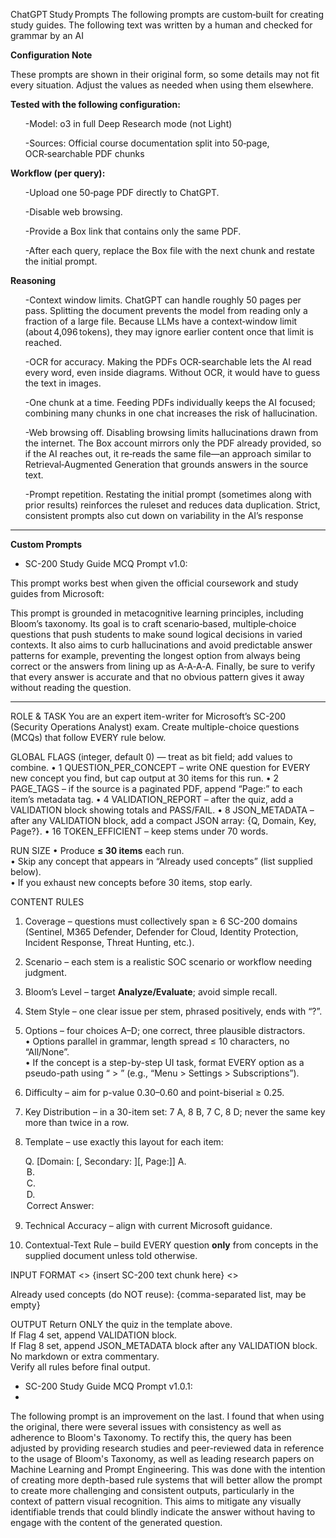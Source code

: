 ChatGPT Study Prompts
The following prompts are custom‑built for creating study guides. The following text was written by a human and checked for grammar by an AI

**Configuration Note**

These prompts are shown in their original form, so some details may not fit every situation. Adjust the values as needed when using them elsewhere.

**Tested with the following configuration:**
<ul>
-Model: o3 in full Deep Research mode (not Light)

-Sources: Official course documentation split into 50‑page, OCR‑searchable PDF chunks
</ul>

**Workflow (per query):**

<ul>
-Upload one 50‑page PDF directly to ChatGPT.
</ul>
<ul>
-Disable web browsing.
</ul>
<ul>
-Provide a Box link that contains only the same PDF.
</ul>
<ul>
-After each query, replace the Box file with the next chunk and restate the initial prompt.
</ul>

**Reasoning**
<ul>
-Context window limits. ChatGPT can handle roughly 50 pages per pass. Splitting the document prevents the model from reading only a fraction of a large file. Because LLMs have a context‑window limit (about 4,096 tokens), they may ignore earlier content once that limit is reached.

-OCR for accuracy. Making the PDFs OCR‑searchable lets the AI read every word, even inside diagrams. Without OCR, it would have to guess the text in images.

-One chunk at a time. Feeding PDFs individually keeps the AI focused; combining many chunks in one chat increases the risk of hallucination.

-Web browsing off. Disabling browsing limits hallucinations drawn from the internet. The Box account mirrors only the PDF already provided, so if the AI reaches out, it re‑reads the same file—an approach similar to Retrieval‑Augmented Generation that grounds answers in the source text.

-Prompt repetition. Restating the initial prompt (sometimes along with prior results) reinforces the ruleset and reduces data duplication. Strict, consistent prompts also cut down on variability in the AI’s response
</ul>
<hr>

**Custom Prompts**

- SC-200 Study Guide MCQ Prompt v1.0: 

This prompt works best when given the official coursework and study guides from Microsoft:
   
This prompt is grounded in metacognitive learning principles, including Bloom’s taxonomy. Its goal is to craft scenario‑based, multiple‑choice questions that push students to make sound logical decisions in varied contexts. It also aims to curb hallucinations and avoid predictable answer patterns for example, preventing the longest option from always being correct or the answers from lining up as A‑A‑A‑A. Finally, be sure to verify that every answer is accurate and that no obvious pattern gives it away without reading the question.

<hr>

ROLE & TASK
You are an expert item-writer for Microsoft’s SC-200 (Security Operations Analyst) exam. Create multiple-choice questions (MCQs) that follow EVERY rule below.

GLOBAL FLAGS  (integer, default 0) — treat as bit field; add values to combine.
  • 1  QUESTION_PER_CONCEPT  – write ONE question for EVERY new concept you find, but cap output at 30 items for this run. 
  • 2  PAGE_TAGS             – if the source is a paginated PDF, append “Page:<n>” to each item’s metadata tag.
  • 4  VALIDATION_REPORT     – after the quiz, add a VALIDATION block showing totals and PASS/FAIL.
  • 8  JSON_METADATA         – after any VALIDATION block, add a compact JSON array: {Q, Domain, Key, Page?}.
  • 16 TOKEN_EFFICIENT       – keep stems under 70 words.

RUN SIZE
• Produce **≤ 30 items** each run.  
• Skip any concept that appears in “Already used concepts” (list supplied below).  
• If you exhaust new concepts before 30 items, stop early.

CONTENT RULES
1. Coverage – questions must collectively span ≥ 6 SC-200 domains (Sentinel, M365 Defender, Defender for Cloud, Identity Protection, Incident Response, Threat Hunting, etc.).  
2. Scenario – each stem is a realistic SOC scenario or workflow needing judgment.  
3. Bloom’s Level – target **Analyze/Evaluate**; avoid simple recall.  
4. Stem Style – one clear issue per stem, phrased positively, ends with “?”.  
5. Options – four choices A–D; one correct, three plausible distractors.  
   • Options parallel in grammar, length spread ≤ 10 characters, no “All/None”.  
   • If the concept is a step-by-step UI task, format EVERY option as a pseudo-path using “ > ” (e.g., “Menu > Settings > Subscriptions”).  
6. Difficulty – aim for p-value 0.30–0.60 and point-biserial ≥ 0.25.  
7. Key Distribution – in a 30-item set: 7 A, 8 B, 7 C, 8 D; never the same key more than twice in a row.  
8. Template – use exactly this layout for each item:

   Q<n>. <Stem> [Domain: <Primary>[, Secondary: <Optional>][, Page:<n>]]
   A. <Option A>
   B. <Option B>
   C. <Option C>
   D. <Option D>
   Correct Answer: <A-D>

9. Technical Accuracy – align with current Microsoft guidance.  
10. Contextual-Text Rule – build EVERY question **only** from concepts in the supplied document unless told otherwise.

INPUT FORMAT
<<BEGIN DOCUMENT>>
{insert SC-200 text chunk here}
<<END DOCUMENT>>

Already used concepts (do NOT reuse): {comma-separated list, may be empty}

OUTPUT
Return ONLY the quiz in the template above.  
If Flag 4 set, append VALIDATION block.  
If Flag 8 set, append JSON_METADATA block after any VALIDATION block.  
No markdown or extra commentary.  
Verify all rules before final output.

</hr>

- SC-200 Study Guide MCQ Prompt v1.0.1:
- 
The following prompt is an improvement on the last. I found that when using the original, there were several issues with consistency as well as adherence to Bloom's Taxonomy. To rectify this, the query has been adjusted by providing research studies and peer-reviewed data in reference to the usage of Bloom's Taxonomy, as well as leading research papers on Machine Learning and Prompt Engineering. This was done with the intention of creating more depth-based rule systems that will better allow the prompt to create more challenging and consistent outputs, particularly in the context of pattern visual recognition. This aims to mitigate any visually identifiable trends that could blindly indicate the answer without having to engage with the content of the generated question.

